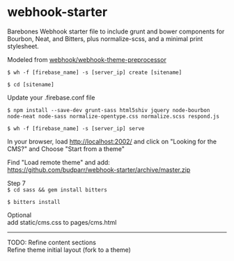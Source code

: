 webhook-starter
===============
Barebones Webhook starter file to include grunt and bower components for Bourbon, Neat, and Bitters, plus normalize-scss, and a minimal print stylesheet.

Modeled from [webhook/webhook-theme-preprocessor](https://github.com/webhook/webhook-theme-preprocessor)



```$ wh -f [firebase_name] -s [server_ip] create [sitename]```


```$ cd [sitename]```


Update your .firebase.conf file


```$ npm install --save-dev grunt-sass html5shiv jquery node-bourbon node-neat node-sass normalize-opentype.css normalize.scss respond.js```


```$ wh -f [firebase_name] -s [server_ip] serve```


In your browser, load <http://localhost:2002/> and click on "Looking for the CMS?" and Choose "Start from a theme"


Find "Load remote theme" and add:  
<https://github.com/budparr/webhook-starter/archive/master.zip>

Step 7    
```$ cd sass && gem install bitters```

```$ bitters install```

Optional  
add static/cms.css to pages/cms.html


---

TODO: 
Refine content sections  
Refine theme initial layout (fork to a theme)